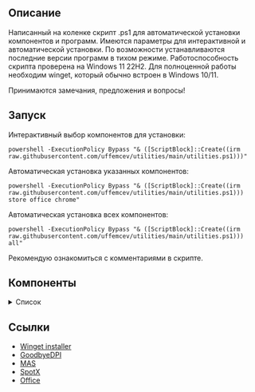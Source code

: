 ## Описание
Написанный на коленке скрипт .ps1 для автоматической установки компонентов и программ. Имеются параметры для интерактивной и автоматической установки. По возможности устанавливаются последние версии программ в тихом режиме. Работоспособность скрипта проверена на Windows 11 22H2. Для полноценной работы необходим winget, который обычно встроен в Windows 10/11.

Принимаются замечания, предложения и вопросы!

## Запуск
Интерактивный выбор компонентов для установки:
```
powershell -ExecutionPolicy Bypass "& ([ScriptBlock]::Create((irm raw.githubusercontent.com/uffemcev/utilities/main/utilities.ps1)))"
```
Автоматическая установка указанных компонентов:
```
powershell -ExecutionPolicy Bypass "& ([ScriptBlock]::Create((irm raw.githubusercontent.com/uffemcev/utilities/main/utilities.ps1))) store office chrome"
```
Автоматическая установка всех компонентов:
```
powershell -ExecutionPolicy Bypass "& ([ScriptBlock]::Create((irm raw.githubusercontent.com/uffemcev/utilities/main/utilities.ps1))) all"
```
Рекомендую ознакомиться с комментариями в скрипте.

## Компоненты
<details>
<summary>Список</summary>

| Компонент | Описание |
| :-- | :-- |
| dns | Cloudflare DNS-over-HTTPS |
| store | Обновление приложений в MS store |
| office | Office, Word, Excel 365 mondo volume license |
| spotx | Spotify мод |
| dpi | GoodbyeDPI, по умолчанию активируется режим 5 |
| directx | DirectX |
| vcredist | Microsoft Visual C++ 2015-2022 |
| chrome | Google Chrome |
| discord | Discord |
| steam | Steam |
| qbit | qBittorrent |
| zip | 7zip |
| gdrive | Google Drive |
| adguard | AdGuard |
| blender | Blender |
| open | OpenRGB + [uffemcev rgb](https://github.com/uffemcev/rgb) |
| codec | K-Lite Codec Pack Full, ручная установка |
| nvidia | NVCleanstall, ручная установка |

</details>

## Ссылки
* [Winget installer](https://github.com/asheroto/winget-installer)
* [GoodbyeDPI](https://github.com/ValdikSS/GoodbyeDPI)
* [MAS](https://github.com/massgravel/Microsoft-Activation-Scripts)
* [SpotX](https://github.com/amd64fox/SpotX)
* [Office](https://github.com/farag2/Office)
